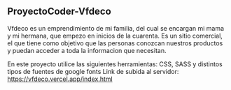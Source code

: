 ## ProyectoCoder-Vfdeco 
Vfdeco es un emprendimiento de mi familia, del cual se encargan mi mama y mi hermana, que empezo en inicios de la cuarenta.
Es un sitio comercial, el que tiene como objetivo que las personas conozcan nuestros productos y puedan acceder a toda la informacion que necesitan.

En este proyecto utilice las siguientes herramientas: CSS, SASS y distintos tipos de fuentes de google fonts
Link de subida al servidor: https://vfdeco.vercel.app/index.html
